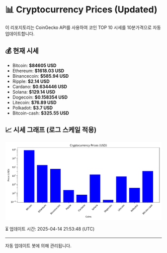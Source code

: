 
# 📊 Cryptocurrency Prices (Updated)

이 리포지토리는 CoinGecko API를 사용하여 코인 TOP 10 시세를 10분가격으로 자동 업데이트합니다.

## 💰 현재 시세
- Bitcoin: **$84605 USD**
- Ethereum: **$1618.03 USD**
- Binancecoin: **$585.94 USD**
- Ripple: **$2.14 USD**
- Cardano: **$0.634446 USD**
- Solana: **$129.14 USD**
- Dogecoin: **$0.158354 USD**
- Litecoin: **$76.89 USD**
- Polkadot: **$3.7 USD**
- Bitcoin-cash: **$325.55 USD**

## 📈 시세 그래프 (로그 스케일 적용)
![Crypto Prices](crypto_prices.png)

⏳ 업데이트 시간: 2025-04-14 21:53:48 (UTC)

---
자동 업데이트 봇에 의해 관리됩니다.
